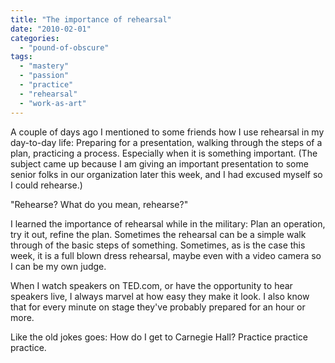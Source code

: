 ```yaml
---
title: "The importance of rehearsal"
date: "2010-02-01"
categories: 
  - "pound-of-obscure"
tags: 
  - "mastery"
  - "passion"
  - "practice"
  - "rehearsal"
  - "work-as-art"
---
```


A couple of days ago I mentioned to some friends how I use rehearsal in my day-to-day life: Preparing for a presentation, walking through the steps of a plan, practicing a process. Especially when it is something important. (The subject came up because I am giving an important presentation to some senior folks in our organization later this week, and I had excused myself so I could rehearse.)

"Rehearse? What do you mean, rehearse?"

I learned the importance of rehearsal while in the military: Plan an operation, try it out, refine the plan. Sometimes the rehearsal can be a simple walk through of the basic steps of something. Sometimes, as is the case this week, it is a full blown dress rehearsal, maybe even with a video camera so I can be my own judge.

When I watch speakers on TED.com, or have the opportunity to hear speakers live, I always marvel at how easy they make it look. I also know that for every minute on stage they've probably prepared for an hour or more.

Like the old jokes goes: How do I get to Carnegie Hall? Practice practice practice.
